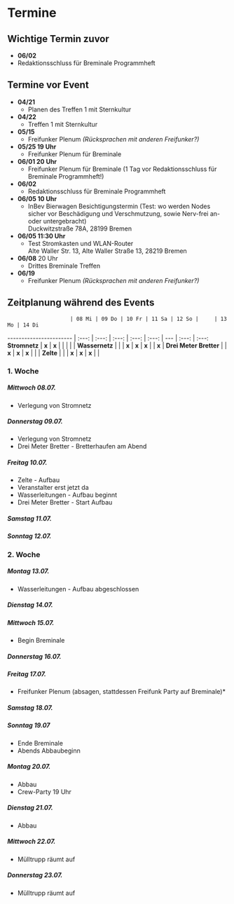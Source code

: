 # Termine

## Wichtige Termin zuvor
* **06/02**
 * Redaktionsschluss für Breminale Programmheft

## Termine vor Event
* **04/21**
  * Planen des Treffen 1 mit Sternkultur
* **04/22**
  * Treffen 1 mit Sternkultur
* **05/15**
  * Freifunker Plenum *(Rücksprachen mit anderen Freifunker?)*
* **05/25 19 Uhr**
  * Freifunker Plenum für Breminale
* **06/01 20 Uhr**
  * Freifunker Plenum für Breminale (1 Tag vor Redaktionsschluss für Breminale Programmheft!)
* **06/02**
  * Redaktionsschluss für Breminale Programmheft
* **06/05 10 Uhr**
  * InBev Bierwagen Besichtigungstermin (Test: wo werden Nodes sicher vor Beschädigung und Verschmutzung, sowie Nerv-frei an- oder untergebracht)  
    Duckwitzstraße 78A, 28199 Bremen
* **06/05 11:30 Uhr**
  * Test Stromkasten und WLAN-Router  
    Alte Waller Str. 13, Alte Waller Straße 13, 28219 Bremen
* **06/08** 20 Uhr
  * Drittes Breminale Treffen
* **06/19**
  * Freifunker Plenum *(Rücksprachen mit anderen Freifunker?)*

## Zeitplanung während des Events


                        | 08 Mi | 09 Do | 10 Fr | 11 Sa | 12 So |     | 13 Mo | 14 Di
----------------------- | :---: | :---: | :---: | :---: | :---: | --- | :---: | :---:
**Stromnetz**           | **x** | **x** |       |       |       |     |
**Wassernetz**          |       |       | **x** | **x** | **x** |     | **x** |
**Drei Meter Bretter**  |       | **x** | **x** | **x** |       |     |
**Zelte**               |       |       | **x** | **x** | **x** |     |


### 1. Woche
##### Mittwoch 08.07.
* Verlegung von Stromnetz

##### Donnerstag 09.07.
* Verlegung von Stromnetz
* Drei Meter Bretter - Bretterhaufen am Abend

##### Freitag 10.07.
* Zelte - Aufbau
* Veranstalter erst jetzt da
* Wasserleitungen - Aufbau beginnt
* Drei Meter Bretter - Start Aufbau

##### Samstag 11.07.

##### Sonntag 12.07.

### 2. Woche

##### Montag 13.07.
* Wasserleitungen - Aufbau abgeschlossen

##### Dienstag 14.07.

##### Mittwoch 15.07.
* Begin Breminale

##### Donnerstag 16.07.

##### Freitag 17.07.
* Freifunker Plenum (absagen, stattdessen Freifunk Party auf Breminale)*

##### Samstag 18.07.

##### Sonntag 19.07
* Ende Breminale
* Abends Abbaubeginn

##### Montag 20.07.
* Abbau
* Crew-Party 19 Uhr

##### Dienstag 21.07.
* Abbau

##### Mittwoch 22.07.
* Mülltrupp räumt auf

##### Donnerstag 23.07.
* Mülltrupp räumt auf